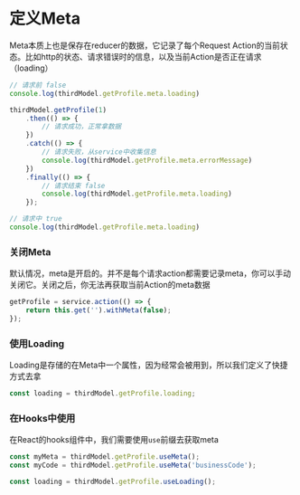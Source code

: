 
# 定义Meta
Meta本质上也是保存在reducer的数据，它记录了每个Request Action的当前状态。比如http的状态、请求错误时的信息，以及当前Action是否正在请求（loading）
```typescript
// 请求前 false
console.log(thirdModel.getProfile.meta.loading)

thirdModel.getProfile(1)
    .then(() => {
        // 请求成功，正常拿数据
    })
    .catch(() => {
        // 请求失败，从service中收集信息
        console.log(thirdModel.getProfile.meta.errorMessage)
    })
    .finally(() => {
        // 请求结束 false
        console.log(thirdModel.getProfile.meta.loading)
    });

// 请求中 true
console.log(thirdModel.getProfile.meta.loading)
```

### 关闭Meta

默认情况，meta是开启的。并不是每个请求action都需要记录meta，你可以手动关闭它。关闭之后，你无法再获取当前Action的meta数据
```typescript
getProfile = service.action(() => {
    return this.get('').withMeta(false);
});
```

### 使用Loading
Loading是存储的在Meta中一个属性，因为经常会被用到，所以我们定义了快捷方式去拿
```typescript
const loading = thirdModel.getProfile.loading;
```

### 在Hooks中使用
在React的hooks组件中，我们需要使用`use`前缀去获取meta
```typescript
const myMeta = thirdModel.getProfile.useMeta();
const myCode = thirdModel.getProfile.useMeta('businessCode');

const loading = thirdModel.getProfile.useLoading();
```
